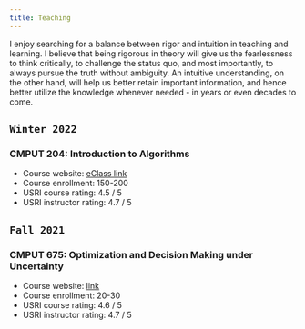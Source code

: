 ```yaml
---
title: Teaching
---
```


I enjoy searching for a balance between rigor and intuition in teaching and learning. I believe that being rigorous in theory will give us the fearlessness to think critically, to challenge the status quo, and most importantly, to always pursue the truth without ambiguity. An intuitive understanding, on the other hand, will help us better retain important information, and hence better utilize the knowledge whenever needed - in years or even decades to come.

## `Winter 2022`
>
### CMPUT 204: Introduction to Algorithms 
- Course website: [eClass link](https://eclass.srv.ualberta.ca/course/view.php?id=74981)
- Course enrollment: 150-200
- USRI course rating: 4.5 / 5
- USRI instructor rating: 4.7 / 5


## `Fall 2021`

>
### CMPUT 675: Optimization and Decision Making under Uncertainty
- Course website: [link](/teaching/optimization)
- Course enrollment: 20-30
- USRI course rating: 4.6 / 5
- USRI instructor rating: 4.7 / 5